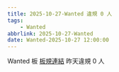 ```yaml
---
title: 2025-10-27-Wanted 違規 0 人
tags:
    - Wanted
abbrlink: 2025-10-27-Wanted
date: Wanted-2025-10-27 12:00:00
---
```

Wanted 板 [板規連結](https://www.ptt.cc/bbs/Wanted/M.1608829773.A.D3B.html)
昨天違規 0 人
